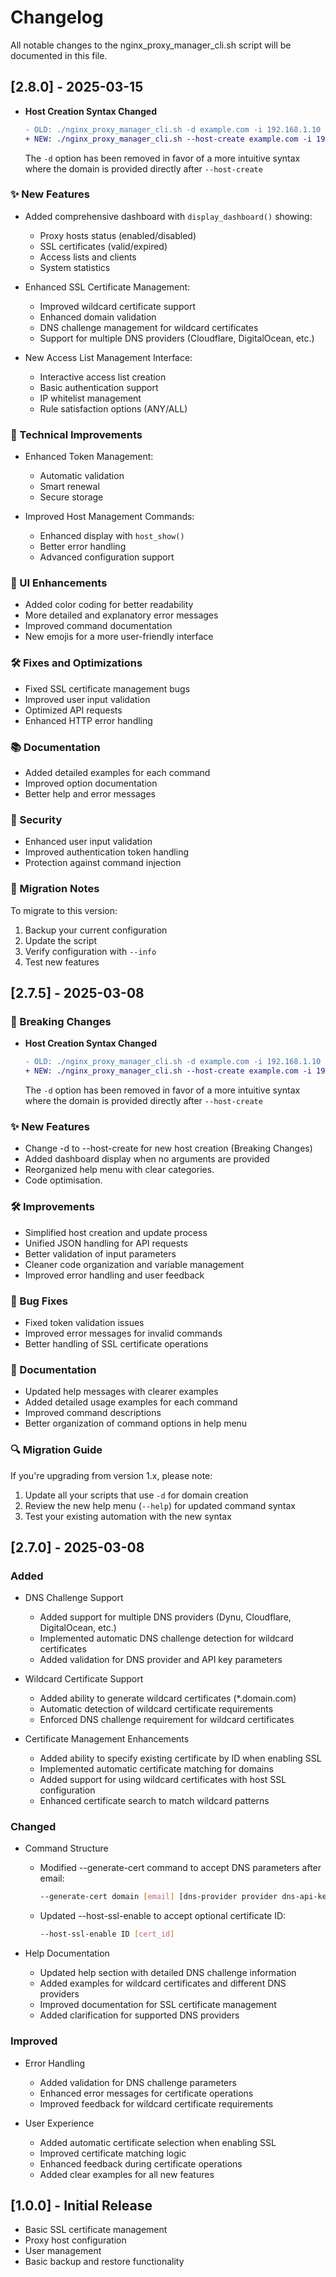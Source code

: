 # Changelog

All notable changes to the nginx_proxy_manager_cli.sh script will be documented in this file.

## [2.8.0] - 2025-03-15

- **Host Creation Syntax Changed**
  ```diff
  - OLD: ./nginx_proxy_manager_cli.sh -d example.com -i 192.168.1.10 -p 8080
  + NEW: ./nginx_proxy_manager_cli.sh --host-create example.com -i 192.168.1.10 -p 8080
  ```
  The `-d` option has been removed in favor of a more intuitive syntax where the domain is provided directly after `--host-create`


### ✨ New Features
- Added comprehensive dashboard with `display_dashboard()` showing:
  - Proxy hosts status (enabled/disabled)
  - SSL certificates (valid/expired)
  - Access lists and clients
  - System statistics

- Enhanced SSL Certificate Management:
  - Improved wildcard certificate support
  - Enhanced domain validation
  - DNS challenge management for wildcard certificates
  - Support for multiple DNS providers (Cloudflare, DigitalOcean, etc.)

- New Access List Management Interface:
  - Interactive access list creation
  - Basic authentication support
  - IP whitelist management
  - Rule satisfaction options (ANY/ALL)

### 🔧 Technical Improvements
- Enhanced Token Management:
  - Automatic validation
  - Smart renewal
  - Secure storage

- Improved Host Management Commands:
  - Enhanced display with `host_show()`
  - Better error handling
  - Advanced configuration support

### 🎨 UI Enhancements
- Added color coding for better readability
- More detailed and explanatory error messages
- Improved command documentation
- New emojis for a more user-friendly interface

### 🛠️ Fixes and Optimizations
- Fixed SSL certificate management bugs
- Improved user input validation
- Optimized API requests
- Enhanced HTTP error handling

### 📚 Documentation
- Added detailed examples for each command
- Improved option documentation
- Better help and error messages

### 🔐 Security
- Enhanced user input validation
- Improved authentication token handling
- Protection against command injection

### 🔄 Migration Notes
To migrate to this version:
1. Backup your current configuration
2. Update the script
3. Verify configuration with `--info`
4. Test new features

## [2.7.5] - 2025-03-08

### 🔄 Breaking Changes
- **Host Creation Syntax Changed**
  ```diff
  - OLD: ./nginx_proxy_manager_cli.sh -d example.com -i 192.168.1.10 -p 8080
  + NEW: ./nginx_proxy_manager_cli.sh --host-create example.com -i 192.168.1.10 -p 8080
  ```
  The `-d` option has been removed in favor of a more intuitive syntax where the domain is provided directly after `--host-create`

### ✨ New Features
- Change -d to --host-create for new host creation (Breaking Changes)
- Added dashboard display when no arguments are provided
- Reorganized help menu with clear categories.
- Code optimisation.

### 🛠️ Improvements
- Simplified host creation and update process
- Unified JSON handling for API requests
- Better validation of input parameters
- Cleaner code organization and variable management
- Improved error handling and user feedback

### 🐛 Bug Fixes
- Fixed token validation issues
- Improved error messages for invalid commands
- Better handling of SSL certificate operations

### 📝 Documentation
- Updated help messages with clearer examples
- Added detailed usage examples for each command
- Improved command descriptions
- Better organization of command options in help menu

### 🔍 Migration Guide
If you're upgrading from version 1.x, please note:
1. Update all your scripts that use `-d` for domain creation
2. Review the new help menu (`--help`) for updated command syntax
3. Test your existing automation with the new syntax

## [2.7.0] - 2025-03-08

### Added
- DNS Challenge Support
  - Added support for multiple DNS providers (Dynu, Cloudflare, DigitalOcean, etc.)
  - Implemented automatic DNS challenge detection for wildcard certificates
  - Added validation for DNS provider and API key parameters

- Wildcard Certificate Support
  - Added ability to generate wildcard certificates (*.domain.com)
  - Automatic detection of wildcard certificate requirements
  - Enforced DNS challenge requirement for wildcard certificates

- Certificate Management Enhancements
  - Added ability to specify existing certificate by ID when enabling SSL
  - Implemented automatic certificate matching for domains
  - Added support for using wildcard certificates with host SSL configuration
  - Enhanced certificate search to match wildcard patterns

### Changed
- Command Structure
  - Modified --generate-cert command to accept DNS parameters after email:
    ```bash
    --generate-cert domain [email] [dns-provider provider dns-api-key key]
    ```
  - Updated --host-ssl-enable to accept optional certificate ID:
    ```bash
    --host-ssl-enable ID [cert_id]
    ```

- Help Documentation
  - Updated help section with detailed DNS challenge information
  - Added examples for wildcard certificates and different DNS providers
  - Improved documentation for SSL certificate management
  - Added clarification for supported DNS providers

### Improved
- Error Handling
  - Added validation for DNS challenge parameters
  - Enhanced error messages for certificate operations
  - Improved feedback for wildcard certificate requirements

- User Experience
  - Added automatic certificate selection when enabling SSL
  - Improved certificate matching logic
  - Enhanced feedback during certificate operations
  - Added clear examples for all new features

## [1.0.0] - Initial Release

- Basic SSL certificate management
- Proxy host configuration
- User management
- Basic backup and restore functionality 